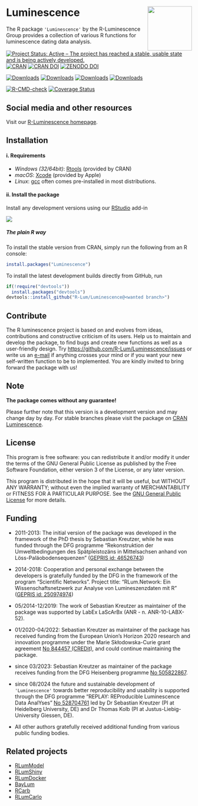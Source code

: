 




<!-- README.md was auto-generated by README.Rmd. Please DO NOT edit by hand!-->

# Luminescence <img width=120px src="man/figures/Luminescence_logo.png" align="right" />

The R package `'Luminescence'` by the R-Luminescence Group provides a
collection of various R functions for luminescence dating data analysis.

[![Project Status: Active – The project has reached a stable, usable
state and is being actively
developed.](https://www.repostatus.org/badges/latest/active.svg)](https://www.repostatus.org/#active)
[![CRAN](https://www.r-pkg.org/badges/version/Luminescence)](https://CRAN.R-project.org/package=Luminescence)
[![CRAN
DOI](https://img.shields.io/badge/DOI-10.32614/CRAN.package.Luminescence-1f57b6?style=flat&link=https://doi.org/10.32614/CRAN.package.Luminescence)](https://doi.org/10.32614/CRAN.package.Luminescence)
[![ZENODO
DOI](https://zenodo.org/badge/23153315.svg)](https://zenodo.org/badge/latestdoi/23153315)

[![Downloads](https://cranlogs.r-pkg.org/badges/grand-total/Luminescence)](https://www.r-pkg.org/pkg/Luminescence)
[![Downloads](https://cranlogs.r-pkg.org/badges/Luminescence)](https://www.r-pkg.org/pkg/Luminescence)
[![Downloads](https://cranlogs.r-pkg.org/badges/last-week/Luminescence)](https://www.r-pkg.org/pkg/Luminescence)
[![Downloads](https://cranlogs.r-pkg.org/badges/last-day/Luminescence)](https://www.r-pkg.org/pkg/Luminescence)

[![R-CMD-check](https://github.com/R-Lum/Luminescence/actions/workflows/R-CMD-check.yml/badge.svg)](https://github.com/R-Lum/Luminescence/actions)
[![Coverage
Status](https://img.shields.io/codecov/c/github/R-Lum/Luminescence.svg)](https://app.codecov.io/github/R-Lum/Luminescence?branch=master)

## Social media and other resources

Visit our [R-Luminescence homepage](https://r-luminescence.org).

## Installation

#### i. Requirements

  - *Windows (32/64bit)*:
    [Rtools](https://cran.r-project.org/bin/windows/Rtools/) (provided
    by CRAN)
  - *macOS*: [Xcode](https://developer.apple.com/) (provided by Apple)
  - *Linux*: [gcc](https://gcc.gnu.org) often comes pre-installed in
    most distributions.

#### ii. Install the package

Install any development versions using our [RStudio](https://posit.co)
add-in

![](man/figures/README-Screenshot_AddIn.png)

##### The plain **R** way

To install the stable version from CRAN, simply run the following from
an R console:

``` r
install.packages("Luminescence")
```

To install the latest development builds directly from GitHub, run

``` r
if(!require("devtools"))
  install.packages("devtools")
devtools::install_github("R-Lum/Luminescence@<wanted branch>")
```

## Contribute

The R luminescence project is based on and evolves from ideas,
contributions and constructive criticism of its users. Help us to
maintain and develop the package, to find bugs and create new functions
as well as a user-friendly design. Try
<https://github.com/R-Lum/Luminescence/issues> or write us an
[e-mail](mailto:developers@r-luminescence.org) if anything crosses your
mind or if you want your new self-written function to be to implemented.
You are kindly invited to bring forward the package with us\!

## Note

**The package comes without any guarantee\!**

Please further note that this version is a development version and may
change day by day. For stable branches please visit the package on [CRAN
Luminescence](https://CRAN.R-project.org/package=Luminescence).

## License

This program is free software: you can redistribute it and/or modify it
under the terms of the GNU General Public License as published by the
Free Software Foundation, either version 3 of the License, or any later
version.

This program is distributed in the hope that it will be useful, but
WITHOUT ANY WARRANTY; without even the implied warranty of
MERCHANTABILITY or FITNESS FOR A PARTICULAR PURPOSE. See the [GNU
General Public
License](https://github.com/R-Lum/Luminescence/blob/master/LICENSE) for
more details.

## Funding

  - 2011-2013: The initial version of the package was developed in the
    framework of the PhD thesis by Sebastian Kreutzer, while he was
    funded through the DFG programme “Rekonstruktion der
    Umweltbedingungen des Spätpleistozäns in Mittelsachsen anhand von
    Löss-Paläobodensequenzen” ([GEPRIS
    id: 46526743](https://gepris.dfg.de/gepris/projekt/46526743))

  - 2014-2018: Cooperation and personal exchange between the developers
    is gratefully funded by the DFG in the framework of the program
    “Scientific Networks”. Project title: “RLum.Network: Ein
    Wissenschaftsnetzwerk zur Analyse von Lumineszenzdaten mit R”
    ([GEPRIS
    id: 250974974](https://gepris.dfg.de/gepris/projekt/250974974))

  - 05/2014-12/2019: The work of Sebastian Kreutzer as maintainer of the
    package was supported by LabEx LaScArBx (ANR - n. ANR-10-LABX-52).

  - 01/2020-04/2022: Sebastian Kreutzer as maintainer of the package has
    received funding from the European Union’s Horizon 2020 research and
    innovation programme under the Marie Skłodowska-Curie grant
    agreement [No 844457
    (CREDit)](https://cordis.europa.eu/project/id/844457), and could
    continue maintaining the package.

  - since 03/2023: Sebastian Kreutzer as maintainer of the package
    receives funding from the DFG Heisenberg programme
    [No 505822867](https://gepris.dfg.de/gepris/projekt/505822867).

  - since 08/2024 the future and sustainable development of
    `'Luminescence'` towards better reproducibility and usability is
    supported through the DFG programme “REPLAY: REProducible
    Luminescence Data AnalYses”
    [No 528704761](https://gepris.dfg.de/gepris/projekt/528704761?language=en)
    led by Dr Sebastian Kreutzer (PI at Heidelberg University, DE) and
    Dr Thomas Kolb (PI at Justus-Liebig-University Giessen, DE).

  - All other authors gratefully received additional funding from
    various public funding bodies.

## Related projects

  - [RLumModel](https://github.com/R-Lum/RLumModel)
  - [RLumShiny](https://github.com/R-Lum/RLumShiny)
  - [RLumDocker](https://github.com/R-Lum/RLumDocker)
  - [BayLum](https://github.com/crp2a/BayLum)
  - [RCarb](https://github.com/R-Lum/RCarb)
  - [RLumCarlo](https://github.com/R-Lum/RLumCarlo)
